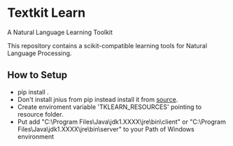 # Textkit Learn
A Natural Language Learning Toolkit

This repository contains a scikit-compatible learning tools for Natural Language Processing.


## How to Setup
* pip install .
* Don't install jnius from pip instead install it from [source](https://github.com/kivy/pyjnius).
* Create enviroment variable 'TKLEARN_RESOURCES' pointing to resource folder.
* Put add "C:\Program Files\Java\jdk1.XXXX\jre\bin\client" or 
"C:\Program Files\Java\jdk1.XXXX\jre\bin\server" to your Path of Windows environment
